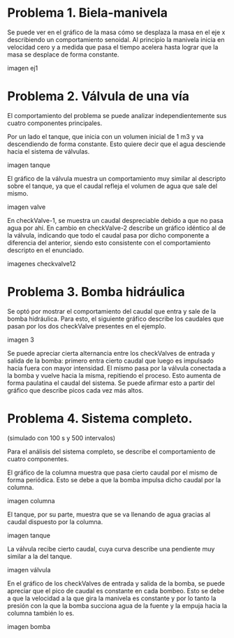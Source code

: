 # Problema 1. Biela-manivela

Se puede ver en el gráfico de la masa cómo se desplaza la masa en el eje x describiendo un comportamiento senoidal. Al principio la manivela inicia en velocidad cero y a medida que pasa el tiempo acelera hasta lograr que la masa se desplace de forma constante.

imagen ej1

# Problema 2. Válvula de una vía

El comportamiento del problema se puede analizar independientemente sus cuatro componentes principales. 

Por un lado el tanque, que inicia con un volumen inicial de 1 m3 y va descendiendo de forma constante. Esto quiere decir que el agua desciende hacia el sistema de válvulas.

imagen tanque

El gráfico de la válvula muestra un comportamiento muy similar al descripto sobre el tanque, ya que el caudal refleja el volumen de agua que sale del mismo.

imagen valve

En checkValve-1, se muestra un caudal despreciable debido a que no pasa agua por ahí. En cambio en checkValve-2 describe un gráfico idéntico al de la válvula, indicando que todo el caudal pasa por dicho componente a diferencia del anterior, siendo esto consistente con el comportamiento descripto en el enunciado. 

imagenes checkvalve12

# Problema 3. Bomba hidráulica

Se optó por mostrar el comportamiento del caudal que entra y sale de la bomba hidráulica. Para esto, el siguiente gráfico describe los caudales que pasan por los dos checkValve presentes en el ejemplo. 

imagen 3

Se puede apreciar cierta alternancia entre los checkValves de entrada y salida de la bomba: primero entra cierto caudal que luego es impulsado hacia fuera con mayor intensidad. El mismo pasa por la válvula conectada a la bomba y vuelve hacia la misma, repitiendo el proceso. Esto aumenta de forma paulatina el caudal del sistema. Se puede afirmar esto a partir del gráfico que describe picos cada vez más altos.


# Problema 4. Sistema completo.

(simulado con 100 s y 500 intervalos)

Para el análisis del sistema completo, se describe el comportamiento de cuatro componentes.

El gráfico de la columna muestra que pasa cierto caudal por el mismo de forma periódica. Esto se debe a que la bomba impulsa dicho caudal por la columna.

imagen columna

El tanque, por su parte, muestra que se va llenando de agua gracias al caudal dispuesto por la columna.

imagen tanque

La válvula recibe cierto caudal, cuya curva describe una pendiente muy similar a la del tanque. 

imagen válvula

En el gráfico de los checkValves de entrada y salida de la bomba, se puede apreciar que el pico de caudal es constante en cada bombeo. Esto se debe a que la velocidad a la que gira la manivela es constante y por lo tanto la presión con la que la bomba succiona agua de la fuente y la empuja hacia la columna también lo es.

imagen bomba

